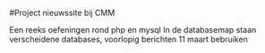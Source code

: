 #Project nieuwssite bij CMM

Een reeks oefeningen rond php en mysql
In de databasemap staan verscheidene databases, 
voorlopig berichten 11 maart bebruiken
